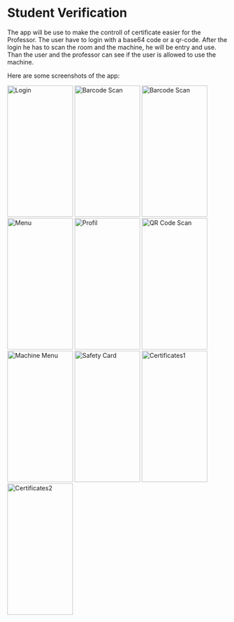 # Student Verification

The app will be use to make the controll of certificate easier for the Professor. The user have to login with a base64 code or a qr-code. After the login he has to scan the room and the machine, he will be entry and use. Than the user and the professor can see if the user is allowed to use the machine. 

Here are some screenshots of the app:

<img src="https://user-images.githubusercontent.com/58433351/140638874-4e94c89a-21e9-4ea4-a2c9-cf05f2f45b25.jpeg" alt="Login" width="150" height="300"> <img src="https://user-images.githubusercontent.com/58433351/140639185-7369ef07-694d-4ecf-934b-cb805bff8946.jpeg" alt="Barcode Scan" width="150" height="300"> <img src="https://user-images.githubusercontent.com/58433351/140639223-da18c951-1fd8-47da-b5c7-10ce796eaa1a.jpeg" alt="Barcode Scan" width="150" height="300"> <img src="https://user-images.githubusercontent.com/58433351/140639275-5c1d4747-8fe5-42b7-b687-e131bd96aa4d.jpg" alt="Menu" width="150" height="300"> <img src="https://user-images.githubusercontent.com/58433351/140639467-d5e2e6eb-20f2-419e-9afb-4aa37ddd2d65.jpg" alt="Profil" width="150" height="300"> <img src="https://user-images.githubusercontent.com/58433351/140639296-77871fb9-9492-4e73-bd2a-638e928d308e.jpeg" alt="QR Code Scan" width="150" height="300"> <img src="https://user-images.githubusercontent.com/58433351/140639333-f64b0914-60b0-4ffd-86ba-f03034d2f72e.jpeg" alt="Machine Menu" width="150" height="300"> <img src="https://user-images.githubusercontent.com/58433351/140639360-5fdd1588-364e-4269-8953-edad6478ce9c.jpg" alt="Safety Card" width="150" height="300"> <img src="https://user-images.githubusercontent.com/58433351/140639408-dc498ef8-2047-4719-b247-a176bffd49f3.jpeg" alt="Certificates1" width="150" height="300"> <img src="https://user-images.githubusercontent.com/58433351/140639436-eb07ca51-3aa3-4416-beb1-03243758a2d6.jpg" alt="Certificates2" width="150" height="300"> 
